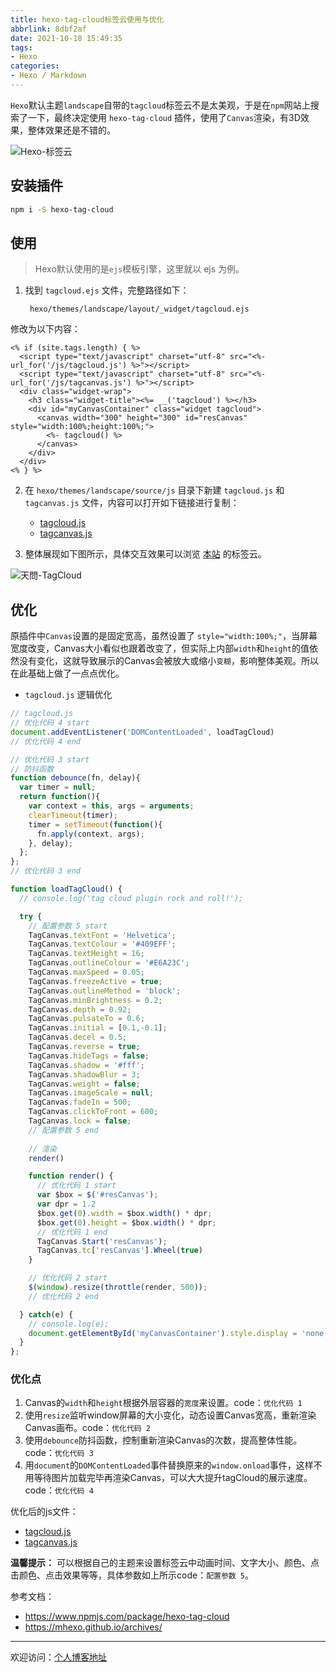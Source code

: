 ```yaml
---
title: hexo-tag-cloud标签云使用与优化
abbrlink: 8dbf2af
date: 2021-10-18 15:49:35
tags:
- Hexo
categories:
- Hexo / Markdown
---
```


`Hexo`默认主题`landscape`自带的`tagcloud`标签云不是太美观，于是在`npm`网站上搜索了一下，最终决定使用 `hexo-tag-cloud` 插件，使用了`Canvas`渲染，有3D效果，整体效果还是不错的。

![Hexo-标签云](https://tiven.cn/static/img/img-post-16-OG9r7c2QXdoxmdMCbWTpS.jpg)

[//]: # (<!-- more -->)

## 安装插件

```sh
npm i -S hexo-tag-cloud
```

## 使用

>Hexo默认使用的是`ejs`模板引擎，这里就以 ejs 为例。

1. 找到 `tagcloud.ejs` 文件，完整路径如下：
   
        hexo/themes/landscape/layout/_widget/tagcloud.ejs

 修改为以下内容：

```ejs
<% if (site.tags.length) { %>
  <script type="text/javascript" charset="utf-8" src="<%- url_for('/js/tagcloud.js') %>"></script>
  <script type="text/javascript" charset="utf-8" src="<%- url_for('/js/tagcanvas.js') %>"></script>
  <div class="widget-wrap">
    <h3 class="widget-title"><%= __('tagcloud') %></h3>
    <div id="myCanvasContainer" class="widget tagcloud">
      <canvas width="300" height="300" id="resCanvas" style="width:100%;height:100%;">
        <%- tagcloud() %>
      </canvas>
    </div>
  </div>
<% } %>
```

2. 在 `hexo/themes/landscape/source/js` 目录下新建 `tagcloud.js` 和 `tagcanvas.js` 文件，内容可以打开如下链接进行复制：
    * [tagcloud.js](https://mhexo.github.io/js/tagcloud.js "tagcloud")
    * [tagcanvas.js](https://mhexo.github.io/js/tagcanvas.js "tagcanvas")
      
3. 整体展现如下图所示，具体交互效果可以浏览 [本站](https://tiven.cn/ "天問博客") 的标签云。

![天問-TagCloud](https://tiven.cn/static/img/img-tag-cloud-BlG1fBrVsp7dwW9o2j2I-.jpg)

## 优化

原插件中`Canvas`设置的是固定宽高，虽然设置了 `style="width:100%;"`，当屏幕宽度改变，Canvas大小看似也跟着改变了，但实际上内部`width`和`height`的值依然没有变化，这就导致展示的Canvas会被放大或缩小`变糊`，影响整体美观。所以在此基础上做了一点点优化。

* `tagcloud.js` 逻辑优化

```js
// tagcloud.js
// 优化代码 4 start
document.addEventListener('DOMContentLoaded', loadTagCloud)
// 优化代码 4 end

// 优化代码 3 start
// 防抖函数
function debounce(fn, delay){
  var timer = null;
  return function(){
    var context = this, args = arguments;
    clearTimeout(timer);
    timer = setTimeout(function(){
      fn.apply(context, args);
    }, delay);
  };
};
// 优化代码 3 end

function loadTagCloud() {
  // console.log('tag cloud plugin rock and roll!');

  try {
    // 配置参数 5 start
    TagCanvas.textFont = 'Helvetica';
    TagCanvas.textColour = '#409EFF';
    TagCanvas.textHeight = 16;
    TagCanvas.outlineColour = '#E6A23C';
    TagCanvas.maxSpeed = 0.05;
    TagCanvas.freezeActive = true;
    TagCanvas.outlineMethod = 'block';
    TagCanvas.minBrightness = 0.2;
    TagCanvas.depth = 0.92;
    TagCanvas.pulsateTo = 0.6;
    TagCanvas.initial = [0.1,-0.1];
    TagCanvas.decel = 0.5;
    TagCanvas.reverse = true;
    TagCanvas.hideTags = false;
    TagCanvas.shadow = '#fff';
    TagCanvas.shadowBlur = 3;
    TagCanvas.weight = false;
    TagCanvas.imageScale = null;
    TagCanvas.fadeIn = 500;
    TagCanvas.clickToFront = 600;
    TagCanvas.lock = false;
    // 配置参数 5 end
    
    // 渲染
    render()

    function render() {
      // 优化代码 1 start
      var $box = $('#resCanvas');
      var dpr = 1.2
      $box.get(0).width = $box.width() * dpr;
      $box.get(0).height = $box.width() * dpr;
      // 优化代码 1 end
      TagCanvas.Start('resCanvas');
      TagCanvas.tc['resCanvas'].Wheel(true)
    }

    // 优化代码 2 start
    $(window).resize(throttle(render, 500));
    // 优化代码 2 end

  } catch(e) {
    // console.log(e);
    document.getElementById('myCanvasContainer').style.display = 'none';
  }
};
```

### 优化点

1. Canvas的`width`和`height`根据外层容器的`宽度`来设置。code：`优化代码 1`
2. 使用`resize`监听window屏幕的大小变化，动态设置Canvas宽高，重新渲染Canvas画布。code：`优化代码 2`
3. 使用`debounce`防抖函数，控制重新渲染Canvas的次数，提高整体性能。code：`优化代码 3`
4. 用`document`的`DOMContentLoaded`事件替换原来的`window.onload`事件，这样不用等待图片加载完毕再渲染Canvas，可以大大提升tagCloud的展示速度。code：`优化代码 4`

优化后的js文件：
* [tagcloud.js](https://www.tiven.cn/js/tagclouds.js "tagclouds")
* [tagcanvas.js](https://www.tiven.cn/js/tagcanvas.js "tagcanvas")
  
**温馨提示：** 可以根据自己的主题来设置标签云中动画时间、文字大小、颜色、点击颜色、点击效果等等，具体参数如上所示code：`配置参数 5`。

参考文档：
* https://www.npmjs.com/package/hexo-tag-cloud
* https://mhexo.github.io/archives/

---

欢迎访问：[个人博客地址](https://tiven.cn/p/8dbf2af/ "天問博客")
